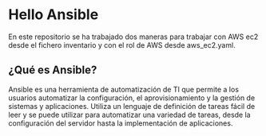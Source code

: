 # Hello Ansible
En este repositorio se ha trabajado dos maneras para trabajar con AWS ec2 desde el fichero inventario y con el rol de AWS desde aws_ec2.yaml.
## ¿Qué es Ansible?
Ansible es una herramienta de automatización de TI que permite a los usuarios automatizar la configuración, el aprovisionamiento y la gestión de sistemas y aplicaciones. Utiliza un lenguaje de definición de tareas fácil de leer y se puede utilizar para automatizar una variedad de tareas, desde la configuración del servidor hasta la implementación de aplicaciones.

